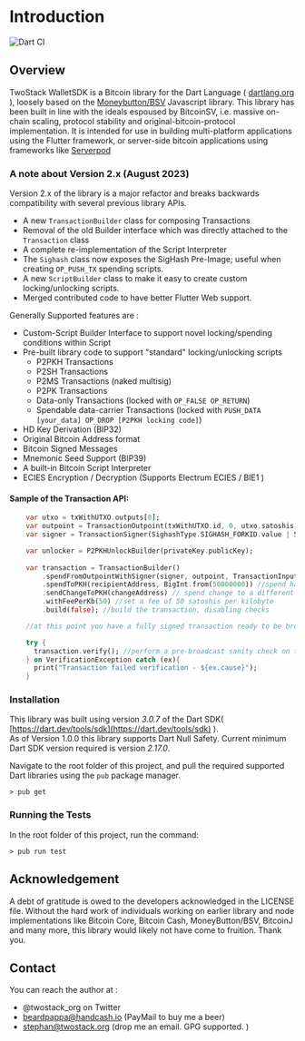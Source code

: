 # Introduction

![Dart CI](https://github.com/twostack/dartsv/workflows/Dart%20CI/badge.svg)

## Overview

TwoStack WalletSDK is a Bitcoin library for the Dart Language \( [dartlang.org](https://dartlang.org) \), loosely based on the [Moneybutton/BSV](https://github.com/moneybutton/bsv) Javascript library. This library has been built in line with the ideals espoused by BitcoinSV, i.e. massive on-chain scaling, protocol stability and original-bitcoin-protocol implementation.
It is intended for use in building multi-platform applications using the Flutter framework, or server-side
bitcoin applications using frameworks like [Serverpod](https://serverpod.dev/)

### A note about Version 2.x (August 2023)
Version 2.x of the library is a major refactor and breaks backwards compatibility 
with several previous library APIs. 

* A new `TransactionBuilder` class for composing Transactions
* Removal of the old Builder interface which was directly attached to the `Transaction` class
* A complete re-implementation of the Script Interpreter
* The `Sighash` class now exposes the SigHash Pre-Image; useful when creating `OP_PUSH_TX` spending scripts. 
* A new `ScriptBuilder` class to make it easy to create custom locking/unlocking scripts.
* Merged contributed code to have better Flutter Web support.

Generally Supported features are :
* Custom-Script Builder Interface to support novel locking/spending conditions within Script
* Pre-built library code to support "standard" locking/unlocking scripts
    * P2PKH Transactions 
    * P2SH Transactions 
    * P2MS Transactions (naked multisig)
    * P2PK Transactions
    * Data-only Transactions (locked with `OP_FALSE OP_RETURN`)
    * Spendable data-carrier Transactions (locked with `PUSH_DATA [your_data] OP_DROP [P2PKH locking code]`)
* HD Key Derivation \(BIP32\)
* Original Bitcoin Address format 
* Bitcoin Signed Messages
* Mnemonic Seed Support (BIP39)
* A built-in Bitcoin Script Interpreter
* ECIES Encryption / Decryption (Supports Electrum ECIES / BIE1 )

#### Sample of the Transaction API:

```dart
    var utxo = txWithUTXO.outputs[0]; 
    var outpoint = TransactionOutpoint(txWithUTXO.id, 0, utxo.satoshis, utxo.script);
    var signer = TransactionSigner(SighashType.SIGHASH_FORKID.value | SighashType.SIGHASH_ALL.value, privateKey);

    var unlocker = P2PKHUnlockBuilder(privateKey.publicKey);
    
    var transaction = TransactionBuilder()
        .spendFromOutpointWithSigner(signer, outpoint, TransactionInput.MAX_SEQ_NUMBER, unlocker)
        .spendToPKH(recipientAddress, BigInt.from(50000000)) //spend half of a bitcoin 
        .sendChangeToPKH(changeAddress) // spend change to a different address
        .withFeePerKb(50) //set a fee of 50 satoshis per kilobyte
        .build(false); //build the transaction, disabling checks

    //at this point you have a fully signed transaction ready to be broadcast

    try {
      transaction.verify(); //perform a pre-broadcast sanity check on the transaction
    } on VerificationException catch (ex){
      print("Transaction failed verification - ${ex.cause}");  
    }

```

### Installation

This library was built using version _3.0.7_ of the Dart SDK( [https://dart.dev/tools/sdk](https://dart.dev/tools/sdk) ).  
As of Version 1.0.0 this library supports Dart Null Safety. Current minimum Dart SDK version required is version _2.17.0_. 

Navigate to the root folder of this project, and pull the required supported Dart libraries using the `pub` package manager.

```text
> pub get
```

### Running the Tests

In the root folder of this project, run the command:

```text
> pub run test
```

## Acknowledgement

A debt of gratitude is owed to the developers acknowledged in the LICENSE file. 
Without the hard work of individuals working on earlier library and node 
implementations like Bitcoin Core, Bitcoin Cash, MoneyButton/BSV, BitcoinJ and many 
more, this library would likely not have come to fruition. Thank you.

## Contact

You can reach the author at :

* @twostack_org on Twitter
* beardpappa@handcash.io \(PayMail to buy me a beer\)
* stephan@twostack.org (drop me an email. GPG supported. )

